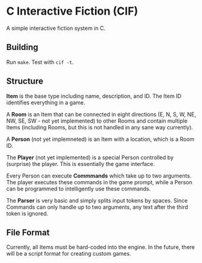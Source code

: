 # C Interactive Fiction (CIF)

A simple interactive fiction system in C.

## Building

Run `make`. Test with `cif -t`.

## Structure

**Item** is the base type including name, description, and ID. The Item ID identifies everything in a game.

A **Room** is an Item that can be connected in eight directions (E, N, S, W, NE, NW, SE, SW - not yet implemented) to other Rooms and contain multiple Items (including Rooms, but this is not handled in any sane way currently).

A **Person** (not yet implemneted) is an Item with a location, which is a Room ID.

The **Player** (not yet implemented) is a special Person controlled by (surprise) the player. This is essentially the game interface.

Every Person can execute **Commmands** which take up to two arguments. The player executes these commands in the game prompt, while a Person can be programmed to intelligently use these commands.

The **Parser** is very basic and simply splits input tokens by spaces. Since Commands can only handle up to two arguments, any text after the third token is ignored.

## File Format

Currently, all Items must be hard-coded into the engine. In the future, there will be a script format for creating custom games.
